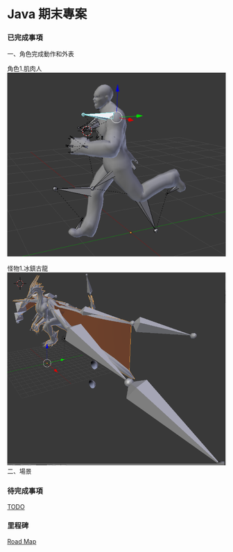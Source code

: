 # Java 期末專案

### 已完成事項
一、角色完成動作和外表

角色1.肌肉人
![照片不見惹QWQ](https://github.com/Isekai-Seikatsu/1062-java-G16/blob/master/resourse/screen%20shots/擷取.PNG "QWQ")

怪物1.冰鎮古龍
![照片不見惹QWQ](./resourse/screen%20shots/333.PNG "QWQ")
二、場景


### 待完成事項
[TODO](https://github.com/Isekai-Seikatsu/1062-java-G16/issues?q=is%3Aissue+is%3Aopen+label%3ATODO "幹你看三小")

### 里程碑
[Road Map](https://github.com/Isekai-Seikatsu/1062-java-G16/wiki "QWQ")



